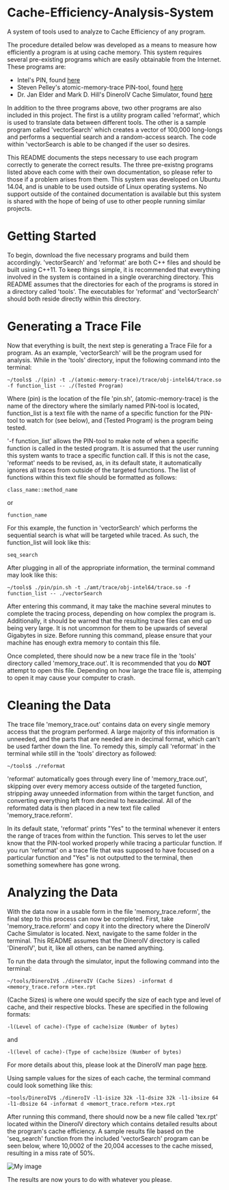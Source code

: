 # Cache-Efficiency-Analysis-System
A system of tools used to analyze to Cache Efficiency of any program.

The procedure detailed below was developed as a means to measure how efficiently a program is at using cache memory. This system requires several pre-existing programs which are easily obtainable from the Internet. These programs are:
- Intel's PIN, found [here](https://software.intel.com/en-us/articles/pintool-downloads)
- Steven Pelley's atomic-memory-trace PIN-tool, found [here](https://github.com/stevenpelley/atomic-memory-trace)
- Dr. Jan Elder and Mark D. Hill's DineroIV Cache Simulator, found [here](http://pages.cs.wisc.edu/~markhill/DineroIV/)

In addition to the three programs above, two other programs are also included in this project. The first is a utility program called 'reformat', which is used to translate data between different tools. The other is a sample program called 'vectorSearch' which creates a vector of 100,000 long-longs and performs a sequential search and a random-access search. The code within 'vectorSearch is able to be changed if the user so desires.

This README documents the steps necessary to use each program correctly to generate the correct results. The three pre-existng programs listed above each come with their own documentation, so please refer to those if a problem arises from them. This system was developed on Ubuntu 14.04, and is unable to be used outside of Linux operating systems. No support outside of the contained documentation is available but this system is shared with the hope of being of use to other people running similar projects.

# Getting Started
To begin, download the five necessary programs and build them accordingly. 'vectorSearch' and 'reformat' are both C++ files and should be built using C++11. To keep things simple, it is recommended that everything involved in the system is contained in a single overarching directory. This README assumes that the directories for each of the programs is stored in a directory called 'tools'. The executables for 'reformat' and 'vectorSearch' should both reside directly within this directory.

# Generating a Trace File
Now that everything is built, the next step is generating a Trace File for a program. As an example, 'vectorSearch' will be the program used for analysis. While in the 'tools' directory, input the following command into the terminal:
```
~/tools$ ./(pin) -t ./(atomic-memory-trace)/trace/obj-intel64/trace.so -f function_list -- ./(Tested Program)
```
Where (pin) is the location of the file 'pin.sh', (atomic-memory-trace) is the name of the directory where the similarly named PIN-tool is located, function_list is a text file with the name of a specific function for the PIN-tool to watch for (see below), and (Tested Program) is the program being tested.

'-f function_list' allows the PIN-tool to make note of when a specific function is called in the tested program. It is assumed that the user running this system wants to trace a specific function call. If this is not the case, 'reformat' needs to be revised, as, in its default state, it automatically ignores all traces from outside of the targeted functions. The list of functions within this text file should be formatted as follows:
```
class_name::method_name
```
or
```
function_name
```
For this example, the function in 'vectorSearch' which performs the sequential search is what will be targeted while traced. As such, the function_list will look like this:
```
seq_search
```
After plugging in all of the appropriate information, the terminal command may look like this:
```
~/tools$ ./pin/pin.sh -t ./amt/trace/obj-intel64/trace.so -f function_list -- ./vectorSearch
```
After entering this command, it may take the machine several minutes to complete the tracing process, depending on how complex the program is. Additionally, it should be warned that the resulting trace files can end up being very large. It is not uncommon for them to be upwards of several Gigabytes in size. Before running this command, please ensure that your machine has enough extra memory to contain this file.

Once completed, there should now be a new trace file in the 'tools' directory called 'memory_trace.out'. It is recommended that you do **NOT** attempt to open this file. Depending on how large the trace file is, attemping to open it may cause your computer to crash.

# Cleaning the Data
The trace file 'memory_trace.out' contains data on every single memory access that the program performed. A large majority of this information is unneeded, and the parts that are needed are in decimal format, which can't be used farther down the line. To remedy this, simply call 'reformat' in the terminal while still in the 'tools' directory as followed:
```
~/tools$ ./reformat
```
'reformat' automatically goes through every line of 'memory_trace.out', skipping over every memory access outside of the targeted function, stripping away unneeded information from within the target function, and converting everything left from decimal to hexadecimal. All of the reformated data is then placed in a new text file called 'memory_trace.reform'.

In its default state, 'reformat' prints "Yes" to the terminal whenever it enters the range of traces from within the function. This serves to let the user know that the PIN-tool worked properly while tracing a particular function. If you run 'reformat' on a trace file that was supposed to have focused on a particular function and "Yes" is not outputted to the terminal, then something somewhere has gone wrong.

# Analyzing the Data
With the data now in a usable form in the file 'memory_trace.reform', the final step to this process can now be completed. First, take 'memory_trace.reform' and copy it into the directory where the DineroIV Cache Simulator is located. Next, navigate to the same folder in the terminal. This README assumes that the DineroIV directory is called 'DineroIV', but it, like all others, can be named anything.

To run the data through the simulator, input the following command into the terminal:
```
~/tools/DineroIV$ ./dineroIV (Cache Sizes) -informat d <memory_trace.reform >tex.rpt
```
(Cache Sizes) is where one would specify the size of each type and level of cache, and their respective blocks. These are specified in the following formats:
```
-l(Level of cache)-(Type of cache)size (Number of bytes)
```
and
```
-l(level of cache)-(Type of cache)bsize (Number of bytes)
```
For more details about this, please look at the DineroIV man page [here](http://www.ece.mtu.edu/faculty/rmkieckh/cla/4173/DINERO/d4-man.pdf).

Using sample values for the sizes of each cache, the terminal command could look something like this:
```
~tools/DineroIV$ ./dineroIV -l1-isize 32k -l1-dsize 32k -l1-ibsize 64 -l1-dbsize 64 -informat d <memort_trace.reform >tex.rpt
```
After running this command, there should now be a new file called 'tex.rpt' located within the DineroIV directory which contains detailed results about the program's cache efficiency. A sample results file based on the 'seq_search' function from the included 'vectorSearch' program can be seen below, where 10,0002 of the 20,004 accesses to the cache missed, resulting in a miss rate of 50%.

![My image](http://i.imgur.com/qFJEKXgh.png)

 The results are now yours to do with whatever you please.
